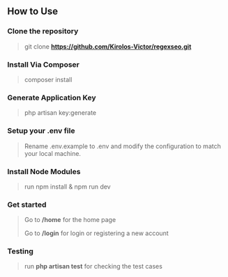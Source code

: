 ## How to Use

### Clone the repository

> git clone **https://github.com/Kirolos-Victor/regexseo.git**

### Install Via Composer

> composer install

### Generate Application Key

> php artisan key:generate

### Setup your .env file

> Rename .env.example to .env and modify the configuration to match your local machine.

### Install Node Modules

> run npm install & npm run dev

### Get started

> Go to **/home** for the home page
> 
> Go to **/login** for login or registering a new account


### Testing

> run **php artisan test** for checking the test cases




